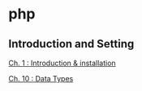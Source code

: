# php

## Introduction and Setting 

[Ch. 1 : Introduction & installation](./PHP%20Introduction%20&%20Installation.htm)

[Ch. 10 : Data Types](./PHP%20Sessions.html)

